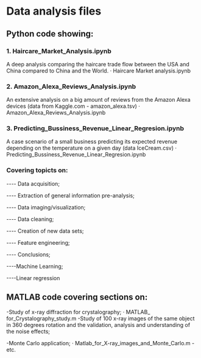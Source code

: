 # Data analysis files

## Python code showing:
###  1. Haircare_Market_Analysis.ipynb
A deep analysis comparing the haircare trade flow between the USA and China compared to China and the World.
    · Haircare Market analysis.ipynb
###  2. Amazon_Alexa_Reviews_Analysis.ipynb
An extensive analysis on a big amount of reviews from the Amazon Alexa devices (data from Kaggle.com - amazon_alexa.tsv)
    · Amazon_Alexa_Reviews_Analysis.ipynb
###  3. Predicting_Bussiness_Revenue_Linear_Regresion.ipynb	
A case scenario of a small business predicting its expected revenue depending on the temperature on a given day (data IceCream.csv)
    · Predicting_Bussiness_Revenue_Linear_Regresion.ipynb	

### Covering topicts on:

---- Data acquisition;

---- Extraction of general information pre-analysis;

---- Data imaging/visualization;

---- Data cleaning;

---- Creation of new data sets;

---- Feature engineering;

---- Conclusions;

----Machine Learning;

----Linear regression

## MATLAB code covering sections on:

-Study of x-ray diffraction for crystalography;
    · MATLAB_ for_Crystalography_study.m
-Study of 100 x-ray images of the same object in 360 degrees rotation and the validation, analysis and understanding of the noise effects; 

-Monte Carlo application;
    · Matlab_for_X-ray_images_and_Monte_Carlo.m
-etc.
